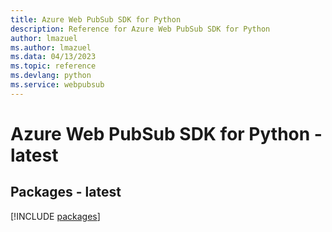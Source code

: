 ```yaml
---
title: Azure Web PubSub SDK for Python
description: Reference for Azure Web PubSub SDK for Python
author: lmazuel
ms.author: lmazuel
ms.data: 04/13/2023
ms.topic: reference
ms.devlang: python
ms.service: webpubsub
---
```

# Azure Web PubSub SDK for Python - latest
## Packages - latest
[!INCLUDE [packages](web-pubsub-index.md)]
